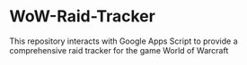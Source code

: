 # WoW-Raid-Tracker
This repository interacts with Google Apps Script to provide a comprehensive raid tracker for the game World of Warcraft
